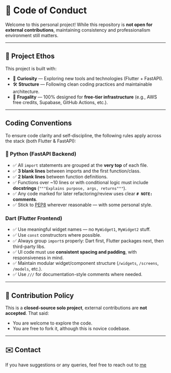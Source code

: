 # 📜 Code of Conduct

Welcome to this personal project! While this repository is **not open for external contributions**, maintaining consistency and professionalism environment still matters.

---

## 🧭 Project Ethos

This project is built with:

- 🧠 **Curiosity** — Exploring new tools and technologies (Flutter + FastAPI).
- 🛠 **Structure** — Following clean coding practices and maintainable architecture.
- 💸 **Frugality** — 100% designed for **free-tier infrastructure** (e.g., AWS free credits, Supabase, GitHub Actions, etc.).

---

##  Coding Conventions

To ensure code clarity and self-discipline, the following rules apply across the stack (both Flutter & FastAPI):

### 🐍 Python (FastAPI Backend)

- ✅ All `import` statements are grouped at the **very top** of each file.
- ✅ **3 blank lines** between imports and the first function/class.
- ✅ **2 blank lines** between function definitions.
- ✅ Functions over ~10 lines or with conditional logic must include **docstrings** (`"""Explains purpose, args, returns"""`).
- ✅ Any code marked for later refactoring/review uses clear **`# NOTE:` comments**.
- ✅ Stick to [PEP8](https://peps.python.org/pep-0008/) wherever reasonable — with some personal style.

###  Dart (Flutter Frontend)

- ✅ Use meaningful widget names — no `MyWidget1`, `MyWidget2` stuff.
- ✅ Use `const` constructors where possible.
- ✅ Always group `import`s properly: Dart first, Flutter packages next, then third-party libs.
- ✅ UI code must use **consistent spacing and padding**, with responsiveness in mind.
- ✅ Maintain modular widget/component structure (`/widgets`, `/screens`, `/models`, etc.).
- ✅ Use `///` for documentation-style comments where needed.

---

## 🚫 Contribution Policy

This is a **closed-source solo project**, external contributions are **not accepted**.
That said:
- You are welcome to explore the code.
- You are free to fork it, although this is novice codebase.

---

## ✉️ Contact

If you have suggestions or any queries, feel free to reach out to [me](mailto:myshaaa31ns@gmail.com)

